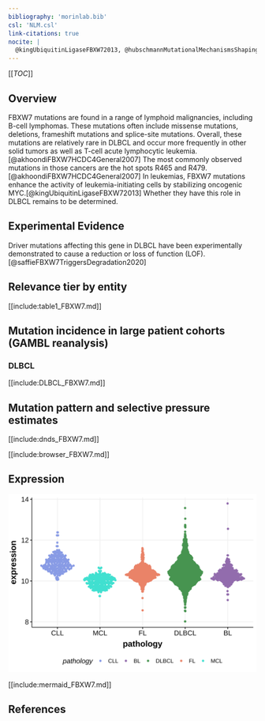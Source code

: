 ```yaml
---
bibliography: 'morinlab.bib'
csl: 'NLM.csl'
link-citations: true
nocite: |
  @kingUbiquitinLigaseFBXW72013, @hubschmannMutationalMechanismsShaping2021, @akhoondiFBXW7HCDC4General2007, @reddyGeneticFunctionalDrivers2017, @zhangGeneticHeterogeneityDiffuse2013, 
---
```

[[_TOC_]]

## Overview
FBXW7 mutations are found in a range of lymphoid malignancies, including B-cell lymphomas. These mutations often include missense mutations, deletions, frameshift mutations and splice-site mutations. 
Overall, these mutations are relatively rare in DLBCL and occur more frequently in other solid tumors as well as T-cell acute lymphocytic leukemia.[@akhoondiFBXW7HCDC4General2007] 
The most commonly observed mutations in those cancers are the hot spots R465 and R479.[@akhoondiFBXW7HCDC4General2007]
In leukemias, FBXW7 mutations enhance the activity of leukemia-initiating cells by stabilizing oncogenic MYC.[@kingUbiquitinLigaseFBXW72013] Whether they have this role in DLBCL remains to be determined. 


## Experimental Evidence

Driver mutations affecting this gene in DLBCL have been experimentally demonstrated to cause a reduction or loss of function (LOF).[@saffieFBXW7TriggersDegradation2020]

## Relevance tier by entity

[[include:table1_FBXW7.md]]

## Mutation incidence in large patient cohorts (GAMBL reanalysis)

### DLBCL
[[include:DLBCL_FBXW7.md]]

## Mutation pattern and selective pressure estimates

[[include:dnds_FBXW7.md]]



[[include:browser_FBXW7.md]]

## Expression
![](images/gene_expression/FBXW7_by_pathology.svg)

[[include:mermaid_FBXW7.md]]

## References

<!-- ORIGIN: zhangGeneticHeterogeneityDiffuse2013 -->
<!-- DLBCL: zhangGeneticHeterogeneityDiffuse2013 -->
